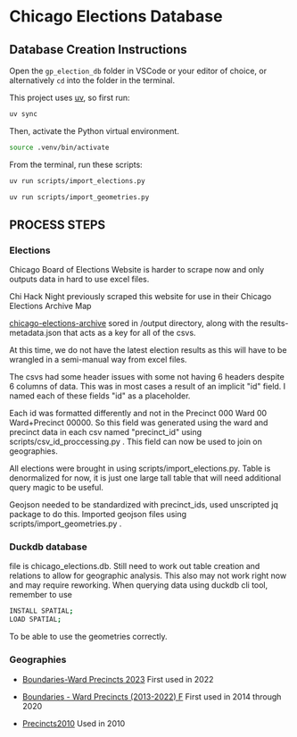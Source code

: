 # Chicago Elections Database

## Database Creation Instructions

Open the `gp_election_db` folder in VSCode or your editor of choice, or alternatively `cd` into the folder in the terminal.

This project uses [uv](https://github.com/astral-sh/uv), so first run:

```bash
uv sync
```

Then, activate the Python virtual environment.

```bash
source .venv/bin/activate
```

From the terminal, run these scripts:

```bash
uv run scripts/import_elections.py
```

```bash
uv run scripts/import_geometries.py
```

## PROCESS STEPS

### Elections

Chicago Board of Elections Website is harder to scrape now and only outputs data in hard to use excel files.

Chi Hack Night previously scraped this website for use in their Chicago Elections Archive Map

[chicago-elections-archive](https://github.com/chihacknight/chicago-elections-archive/tree/main/output)
sored in /output directory, along with the results-metadata.json that acts as a key for all of the csvs.

At this time, we do not have the latest election results as this will have to be wrangled in a semi-manual way from excel files.

The csvs had some header issues with some not having 6 headers despite 6 columns of data.
This was in most cases a result of an implicit "id" field. I named each of these fields "id" as a placeholder.

Each id was formatted differently and not in the Precinct 000 Ward 00 Ward+Precinct 00000. So this field was generated using the ward and precinct data in each csv named "precinct_id" using scripts/csv_id_proccessing.py . This field can now be used to join on geographies.

All elections were brought in using scripts/import_elections.py. Table is denormalized for now, it is just one large tall table that will need additional query magic to be useful.

Geojson needed to be standardized with precinct_ids, used unscripted jq package to do this. Imported geojson files using scripts/import_geometries.py .

### Duckdb database

file is chicago_elections.db. Still need to work out table creation and relations to allow for geographic analysis. This also may not work right now and may require reworking. When querying data using duckdb cli tool, remember to use

```bash
INSTALL SPATIAL;
LOAD SPATIAL;
```

To be able to use the geometries correctly.

### Geographies

- [Boundaries-Ward Precincts 2023](https://data.cityofchicago.org/Facilities-Geographic-Boundaries/Boundaries-Ward-Precincts-2023-/6piy-vbxa/about_data) First used in 2022

- [Boundaries - Ward Precincts (2013-2022)
  F](https://data.cityofchicago.org/Facilities-Geographic-Boundaries/Boundaries-Ward-Precincts-2013-2022-/nvke-umup/about_data) First used in 2014 through 2020
- [Precincts2010](https://data.cityofchicago.org/Facilities-Geographic-Boundaries/Precincts2010/2d4k-r48m/about_data) Used in 2010
